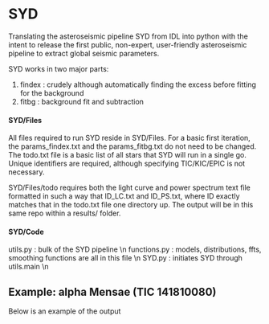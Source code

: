 # SYD
Translating the asteroseismic pipeline SYD from IDL into python with the intent to release the first public, non-expert, user-friendly asteroseismic pipeline to extract global seismic parameters.

SYD works in two major parts:
1) findex : crudely although automatically finding the excess before fitting for the background
2) fitbg : background fit and subtraction

#### SYD/Files
All files required to run SYD reside in SYD/Files. For a basic first iteration, the params_findex.txt and the params_fitbg.txt do not need to be changed. The todo.txt file is a basic list of all stars that SYD will run in a single go. Unique identifiers are required, although specifying TIC/KIC/EPIC is not necessary.

SYD/Files/todo requires both the light curve and power spectrum text file formatted in such a way that ID_LC.txt and ID_PS.txt, where ID exactly matches that in the todo.txt file one directory up. The output will be in this same repo within a results/ folder.

#### SYD/Code
utils.py : bulk of the SYD pipeline \n
functions.py : models, distributions, ffts, smoothing functions are all in this file \n
SYD.py : initiates SYD through utils.main \n

## Example: alpha Mensae (TIC 141810080)

Below is an example of the output 
